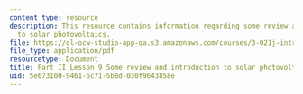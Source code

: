 ```yaml
---
content_type: resource
description: This resource contains information regarding some review and introduction
  to solar photovoltaics.
file: https://ol-ocw-studio-app-qa.s3.amazonaws.com/courses/3-021j-introduction-to-modeling-and-simulation-spring-2012/5e67310094616c715b8d030f9643858e_MIT3_021JS11_L9.pdf
file_type: application/pdf
resourcetype: Document
title: Part II Lesson 9 Some review and introduction to solar photovoltaics
uid: 5e673100-9461-6c71-5b8d-030f9643858e
---
```


